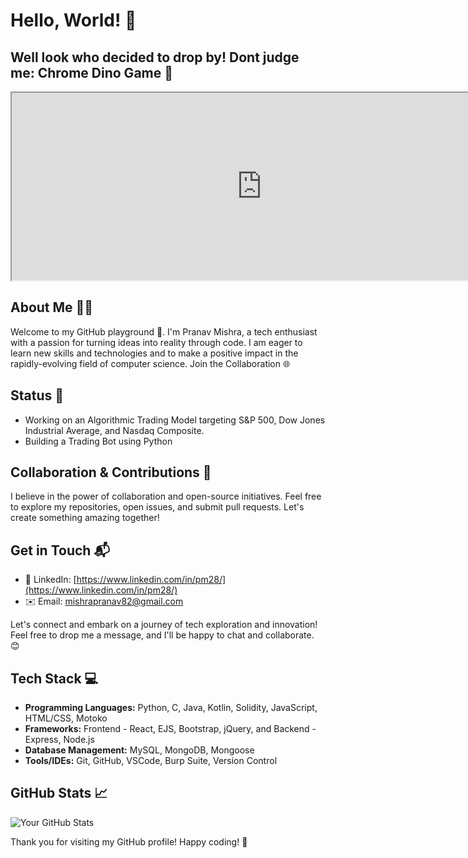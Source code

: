 # Hello, World! 👋

## Well look who decided to drop by! Dont judge me: Chrome Dino Game 🦕

<div align="center">
  <iframe src="https://elgoog.im/t-rex/" width="800" height="300"></iframe>
</div>

## About Me 🧑‍💻
Welcome to my GitHub playground 🚀. I'm Pranav Mishra, a tech enthusiast with a passion for turning ideas into reality through code. I am eager to learn new skills and technologies and to make a positive impact in the rapidly-evolving field of computer science. Join the Collaboration 🌐

## Status 🚧

- Working on an Algorithmic Trading Model targeting S&P 500, Dow Jones Industrial Average, and Nasdaq Composite.
- Building a Trading Bot using Python

## Collaboration & Contributions 🤝

I believe in the power of collaboration and open-source initiatives. Feel free to explore my repositories, open issues, and submit pull requests. Let's create something amazing together!

## Get in Touch 📬

- 💼 LinkedIn: [https://www.linkedin.com/in/pm28/](https://www.linkedin.com/in/pm28/)
- ✉️ Email: [mishrapranav82@gmail.com](mailto:mishrapranav82@gmail.com)

Let's connect and embark on a journey of tech exploration and innovation! Feel free to drop me a message, and I'll be happy to chat and collaborate. 😊

## Tech Stack 💻

- **Programming Languages:** Python, C, Java, Kotlin, Solidity, JavaScript, HTML/CSS, Motoko
- **Frameworks:** Frontend - React, EJS, Bootstrap, jQuery, and Backend - Express, Node.js
- **Database Management:** MySQL, MongoDB, Mongoose
- **Tools/IDEs:** Git, GitHub, VSCode, Burp Suite, Version Control


## GitHub Stats 📈

![Your GitHub Stats](https://github-readme-stats.vercel.app/api?username=PranavMishra28&show_icons=true&theme=dark)

Thank you for visiting my GitHub profile! Happy coding! 🚀
